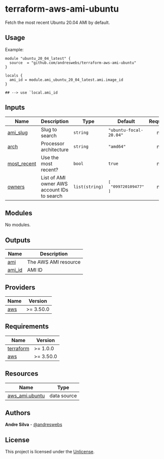 # terraform-aws-ami-ubuntu

[//]: # (BEGIN_TF_DOCS)
Fetch the most recent Ubuntu 20.04 AMI by default.

## Usage

Example:

```hcl
module "ubuntu_20_04_latest" {
  source  = "github.com/andreswebs/terraform-aws-ami-ubuntu"
}

locals {
  ami_id = module.ami_ubuntu_20_04_latest.ami.image_id
}

## --> use `local.ami_id
```



## Inputs

| Name | Description | Type | Default | Required |
|------|-------------|------|---------|:--------:|
| <a name="input_ami_slug"></a> [ami\_slug](#input\_ami\_slug) | Slug to search | `string` | `"ubuntu-focal-20.04"` | no |
| <a name="input_arch"></a> [arch](#input\_arch) | Processor architecture | `string` | `"amd64"` | no |
| <a name="input_most_recent"></a> [most\_recent](#input\_most\_recent) | Use the most recent? | `bool` | `true` | no |
| <a name="input_owners"></a> [owners](#input\_owners) | List of AMI owner AWS account IDs to search | `list(string)` | <pre>[<br>  "099720109477"<br>]</pre> | no |

## Modules

No modules.

## Outputs

| Name | Description |
|------|-------------|
| <a name="output_ami"></a> [ami](#output\_ami) | The AWS AMI resource |
| <a name="output_ami_id"></a> [ami\_id](#output\_ami\_id) | AMI ID |

## Providers

| Name | Version |
|------|---------|
| <a name="provider_aws"></a> [aws](#provider\_aws) | >= 3.50.0 |

## Requirements

| Name | Version |
|------|---------|
| <a name="requirement_terraform"></a> [terraform](#requirement\_terraform) | >= 1.0.0 |
| <a name="requirement_aws"></a> [aws](#requirement\_aws) | >= 3.50.0 |

## Resources

| Name | Type |
|------|------|
| [aws_ami.ubuntu](https://registry.terraform.io/providers/hashicorp/aws/latest/docs/data-sources/ami) | data source |

[//]: # (END_TF_DOCS)

## Authors

**Andre Silva** - [@andreswebs](https://github.com/andreswebs)

## License

This project is licensed under the [Unlicense](UNLICENSE.md).
